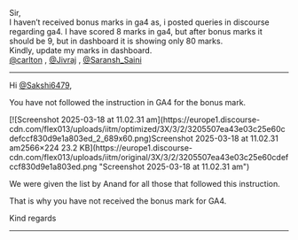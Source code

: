 Sir,  
I haven’t received bonus marks in ga4 as, i posted queries in discourse
regarding ga4. I have scored 8 marks in ga4, but after bonus marks it should
be 9, but in dashboard it is showing only 80 marks.  
Kindly, update my marks in dashboard.  
[@carlton](/u/carlton) , [@Jivraj](/u/jivraj) ,
[@Saransh_Saini](/u/saransh_saini)



---

Hi [@Sakshi6479](/u/sakshi6479),

You have not followed the instruction in GA4 for the bonus mark.

[![Screenshot 2025-03-18 at 11.02.31 am](https://europe1.discourse-
cdn.com/flex013/uploads/iitm/optimized/3X/3/2/3205507ea43e03c25e60cdefccf830d9e1a803ed_2_689x60.png)Screenshot
2025-03-18 at 11.02.31 am2566×224 23.2 KB](https://europe1.discourse-
cdn.com/flex013/uploads/iitm/original/3X/3/2/3205507ea43e03c25e60cdefccf830d9e1a803ed.png
"Screenshot 2025-03-18 at 11.02.31 am")

We were given the list by Anand for all those that followed this instruction.

That is why you have not received the bonus mark for GA4.

Kind regards



---

